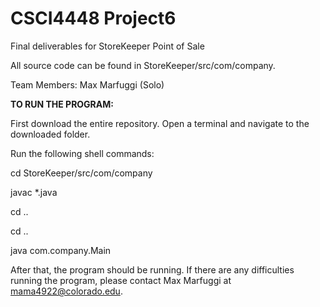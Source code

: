 # CSCI4448 Project6
Final deliverables for StoreKeeper Point of Sale

All source code can be found in StoreKeeper/src/com/company.

Team Members: Max Marfuggi (Solo)

**TO RUN THE PROGRAM:**

First download the entire repository. Open a terminal and navigate to the downloaded folder.

Run the following shell commands:

cd StoreKeeper/src/com/company 

javac *.java

cd .. 

cd ..

java com.company.Main

After that, the program should be running. If there are any difficulties running the program, please contact Max Marfuggi at mama4922@colorado.edu.
